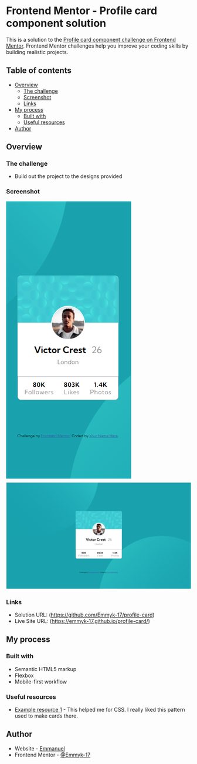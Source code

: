 # Frontend Mentor - Profile card component solution

This is a solution to the [Profile card component challenge on Frontend Mentor](https://www.frontendmentor.io/challenges/profile-card-component-cfArpWshJ). Frontend Mentor challenges help you improve your coding skills by building realistic projects. 

## Table of contents

- [Overview](#overview)
  - [The challenge](#the-challenge)
  - [Screenshot](#screenshot)
  - [Links](#links)
- [My process](#my-process)
  - [Built with](#built-with)
  - [Useful resources](#useful-resources)
- [Author](#author)


## Overview

### The challenge

- Build out the project to the designs provided

### Screenshot

![alt text](mobile-view-1.png) 
![alt text](desktop-view-1.png)
### Links

- Solution URL: (https://github.com/Emmyk-17/profile-card)
- Live Site URL: (https://emmyk-17.github.io/profile-card/)

## My process

### Built with

- Semantic HTML5 markup
- Flexbox
- Mobile-first workflow


### Useful resources

- [Example resource 1](https://www.W3school.com) - This helped me for CSS. I really liked this pattern used to make cards there.


## Author

- Website - [Emmanuel](https://github.com/Emmyk-17)
- Frontend Mentor - [@Emmyk-17](https://www.frontendmentor.io/profile/Emmyk-17)
